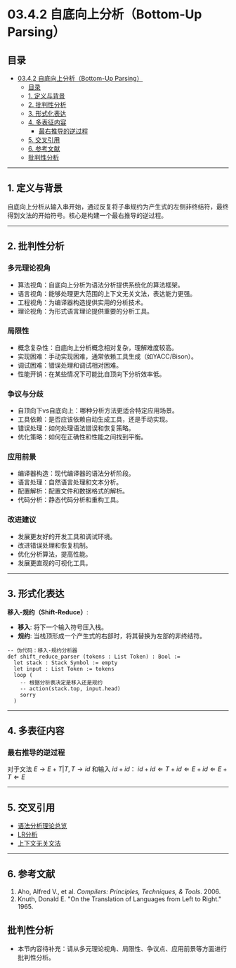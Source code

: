 # 03.4.2 自底向上分析（Bottom-Up Parsing）

## 目录

- [03.4.2 自底向上分析（Bottom-Up Parsing）](#0342-自底向上分析bottom-up-parsing)
  - [目录](#目录)
  - [1. 定义与背景](#1-定义与背景)
  - [2. 批判性分析](#2-批判性分析)
  - [3. 形式化表达](#3-形式化表达)
  - [4. 多表征内容](#4-多表征内容)
    - [最右推导的逆过程](#最右推导的逆过程)
  - [5. 交叉引用](#5-交叉引用)
  - [6. 参考文献](#6-参考文献)
  - [批判性分析](#批判性分析)

---

## 1. 定义与背景

自底向上分析从输入串开始，通过反复将子串规约为产生式的左侧非终结符，最终得到文法的开始符号。核心是构建一个最右推导的逆过程。

---

## 2. 批判性分析

### 多元理论视角

- 算法视角：自底向上分析为语法分析提供系统化的算法框架。
- 语言视角：能够处理更大范围的上下文无关文法，表达能力更强。
- 工程视角：为编译器构造提供实用的分析技术。
- 理论视角：为形式语言理论提供重要的分析工具。

### 局限性

- 概念复杂性：自底向上分析概念相对复杂，理解难度较高。
- 实现困难：手动实现困难，通常依赖工具生成（如YACC/Bison）。
- 调试困难：错误处理和调试相对困难。
- 性能开销：在某些情况下可能比自顶向下分析效率低。

### 争议与分歧

- 自顶向下vs自底向上：哪种分析方法更适合特定应用场景。
- 工具依赖：是否应该依赖自动生成工具，还是手动实现。
- 错误处理：如何处理语法错误和恢复策略。
- 优化策略：如何在正确性和性能之间找到平衡。

### 应用前景

- 编译器构造：现代编译器的语法分析阶段。
- 语言处理：自然语言处理和文本分析。
- 配置解析：配置文件和数据格式的解析。
- 代码分析：静态代码分析和重构工具。

### 改进建议

- 发展更友好的开发工具和调试环境。
- 改进错误处理和恢复机制。
- 优化分析算法，提高性能。
- 发展更直观的可视化工具。

---

## 3. 形式化表达

**移入-规约（Shift-Reduce）**:

- **移入**: 将下一个输入符号压入栈。
- **规约**: 当栈顶形成一个产生式的右部时，将其替换为左部的非终结符。

```lean
-- 伪代码：移入-规约分析器
def shift_reduce_parser (tokens : List Token) : Bool :=
  let stack : Stack Symbol := empty
  let input : List Token := tokens
  loop (
    -- 根据分析表决定是移入还是规约
    -- action(stack.top, input.head)
    sorry
  )
```

---

## 4. 多表征内容

### 最右推导的逆过程

对于文法 $E \to E + T | T, T \to id$ 和输入 $id+id$：
$id+id \Leftarrow T+id \Leftarrow E+id \Leftarrow E+T \Leftarrow E$

---

## 5. 交叉引用

- [语法分析理论总览](README.md)
- [LR分析](03.4.4_LR_Parsing.md)
- [上下文无关文法](../03.2_Formal_Grammars/03.2.2_Context_Free_Grammar.md)

---

## 6. 参考文献

1. Aho, Alfred V., et al. *Compilers: Principles, Techniques, & Tools*. 2006.
2. Knuth, Donald E. "On the Translation of Languages from Left to Right." 1965.

## 批判性分析

- 本节内容待补充：请从多元理论视角、局限性、争议点、应用前景等方面进行批判性分析。
